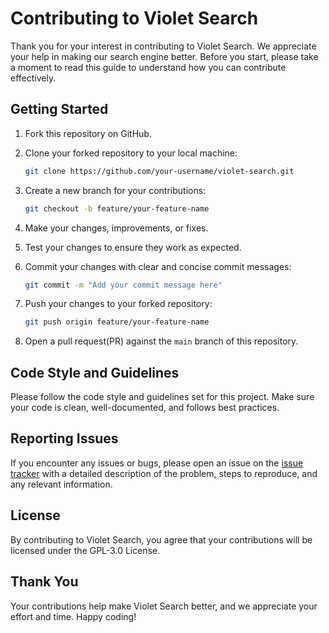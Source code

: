 # Contributing to Violet Search

Thank you for your interest in contributing to Violet Search. We appreciate your help in making our search engine better. Before you start, please take a moment to read this guide to understand how you can contribute effectively.

## Getting Started

1. Fork this repository on GitHub.
2. Clone your forked repository to your local machine:

   ```sh
   git clone https://github.com/your-username/violet-search.git
   ```
3. Create a new branch for your contributions:
    ```sh
   git checkout -b feature/your-feature-name
    ```
   
4. Make your changes, improvements, or fixes.
5. Test your changes to ensure they work as expected.
6. Commit your changes with clear and concise commit messages:
    ```sh
   git commit -m "Add your commit message here"
    ```
   
7. Push your changes to your forked repository:
    ```sh
    git push origin feature/your-feature-name
     ```
   
8. Open a pull request(PR) against the `main` branch of this repository.

## Code Style and Guidelines

Please follow the code style and guidelines set for this project. Make sure your code is clean, well-documented, and follows best practices.

## Reporting Issues

If you encounter any issues or bugs, please open an issue on the [issue tracker](https://github.com/violet-eco/violet-search/issues) with a detailed description of the problem, steps to reproduce, and any relevant information.

## License

By contributing to Violet Search, you agree that your contributions will be licensed under the GPL-3.0 License.

## Thank You

Your contributions help make Violet Search better, and we appreciate your effort and time. Happy coding!
